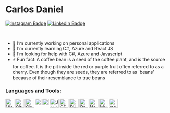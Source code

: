 # Carlos Daniel

[![Instagram Badge](https://img.shields.io/badge/-Carlos%20Daniel-4b7bec?style=flat-square&logo=Instagram&logoColor=white&link=https://www.instagram.com/carlosdan.el/)](https://www.instagram.com/carlosdan.el/) 
[![Linkedin Badge](https://img.shields.io/badge/-Carlos%20Daniel-4b7bec?style=flat-square&logo=Linkedin&logoColor=white&link=https://www.linkedin.com/in/carlosdan-el/)](https://www.linkedin.com/in/carlosdan-el/) 

<br>

- 🔭 I’m currently working on personal applications
- 🌱 I’m currently learning C#, Azure and React JS
- 🤔 I’m looking for help with C#, Azure and Javascript
- ⚡ Fun fact: A coffee bean is a seed of the coffee plant, and is the source for coffee. It is the pit inside the red or purple fruit often referred to as a cherry. Even though they are seeds, they are referred to as 'beans' because of their resemblance to true beans

### Languages and Tools:

<img align="left" alt="Visual Studio Code" width="28px" src="https://cdn.worldvectorlogo.com/logos/visual-studio-code.svg"/>
<img align="left" alt="Git" width="28px" src="https://cdn.worldvectorlogo.com/logos/git-icon.svg"/>
<img align="left" alt="GitHub" width="28px" src="https://cdn.worldvectorlogo.com/logos/github-1.svg"/>
<img align="left" alt="HTML5" width="20px" src="https://cdn.worldvectorlogo.com/logos/html-5.svg"/>
<img align="left" alt="CSS3" width="20px" src="https://cdn.worldvectorlogo.com/logos/css-5.svg"/>
<img align="left" alt="JavaScript" width="28px" src="https://cdn.worldvectorlogo.com/logos/javascript.svg"/>
<img align="left" alt="CSharp" width="28px" src="https://cdn.worldvectorlogo.com/logos/c--4.svg"/>
<img align="left" alt="PHP" width="28px" src="https://cdn.worldvectorlogo.com/logos/php-1.svg"/>
<img align="left" alt="React" width="28px" src="https://cdn.worldvectorlogo.com/logos/react.svg"/>
<img align="left" alt="Node.js" width="28px" src="https://cdn.worldvectorlogo.com/logos/nodejs-icon.svg"/>
<img align="left" alt="MySQL" width="28px" src="https://cdn.worldvectorlogo.com/logos/mysql-7.svg"/>
<img align="left" alt="mongoDB" width="28px" src="https://cdn.worldvectorlogo.com/logos/mongodb.svg"/>
